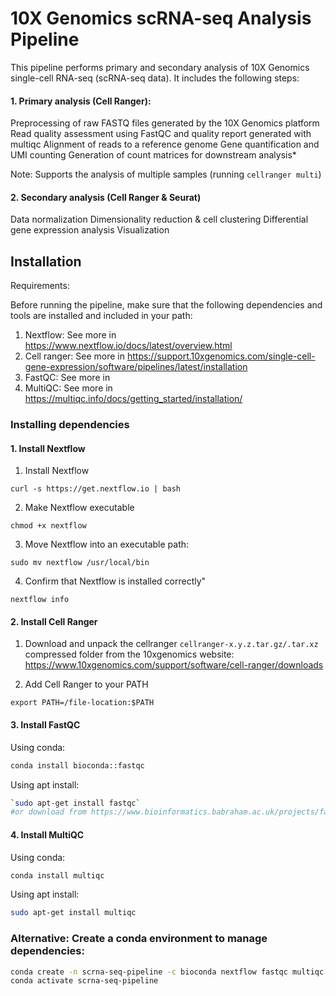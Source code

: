 # 10X Genomics scRNA-seq Analysis Pipeline

This pipeline performs primary and secondary analysis of 10X Genomics single-cell RNA-seq (scRNA-seq data). It includes the following steps:

#### 1. Primary analysis (Cell Ranger):
Preprocessing of raw FASTQ files generated by the 10X Genomics platform
Read quality assessment using FastQC and quality report generated with multiqc
Alignment of reads to a reference genome 
Gene quantification and UMI counting
Generation of count matrices for downstream analysis*

Note: Supports the analysis of multiple samples (running `cellranger multi`)

#### 2. Secondary analysis (Cell Ranger & Seurat) 
Data normalization
Dimensionality reduction & cell clustering
Differential gene expression analysis
Visualization

## Installation

Requirements:

Before running the pipeline, make sure that the following dependencies and tools are installed and included in your path:

1. Nextflow: See more in https://www.nextflow.io/docs/latest/overview.html
2. Cell ranger: See more in https://support.10xgenomics.com/single-cell-gene-expression/software/pipelines/latest/installation
3. FastQC: See more in 
4. MultiQC: See more in https://multiqc.info/docs/getting_started/installation/ 

### Installing dependencies

#### 1. Install Nextflow

1. Install Nextflow
```
curl -s https://get.nextflow.io | bash
```
2. Make Nextflow executable
```
chmod +x nextflow
```
3. Move Nextflow into an executable path:
```
sudo mv nextflow /usr/local/bin     
 ```
4. Confirm that Nextflow is installed correctly" 
```
nextflow info
```
#### 2. Install Cell Ranger

1. Download and unpack the cellranger `cellranger-x.y.z.tar.gz/.tar.xz` compressed folder from the 10xgenomics website: https://www.10xgenomics.com/support/software/cell-ranger/downloads

2. Add Cell Ranger to your PATH
```
export PATH=/file-location:$PATH
```

#### 3. Install FastQC 
Using conda:
```bash
conda install bioconda::fastqc
```

Using apt install:

```bash
`sudo apt-get install fastqc`
#or download from https://www.bioinformatics.babraham.ac.uk/projects/fastqc/
```

#### 4. Install MultiQC 
Using conda:

```bash
conda install multiqc
```

Using apt install:
```bash
sudo apt-get install multiqc
```

### Alternative: Create a conda environment to manage dependencies:

```bash
conda create -n scrna-seq-pipeline -c bioconda nextflow fastqc multiqc trimmomatic
conda activate scrna-seq-pipeline
```
